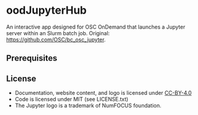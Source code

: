 # oodJupyterHub

An interactive app designed for OSC OnDemand that launches a Jupyter server within an Slurm batch job.
Original: https://github.com/OSC/bc_osc_jupyter.

## Prerequisites

## License

* Documentation, website content, and logo is licensed under
  [CC-BY-4.0](https://creativecommons.org/licenses/by/4.0/)
* Code is licensed under MIT (see LICENSE.txt)
* The Jupyter logo is a trademark of NumFOCUS foundation.
